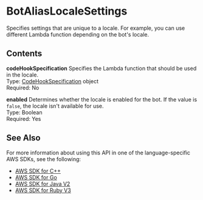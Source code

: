 # BotAliasLocaleSettings<a name="API_BotAliasLocaleSettings"></a>

Specifies settings that are unique to a locale\. For example, you can use different Lambda function depending on the bot's locale\.

## Contents<a name="API_BotAliasLocaleSettings_Contents"></a>

 **codeHookSpecification**   <a name="lexv2-Type-BotAliasLocaleSettings-codeHookSpecification"></a>
Specifies the Lambda function that should be used in the locale\.  
Type: [CodeHookSpecification](API_CodeHookSpecification.md) object  
Required: No

 **enabled**   <a name="lexv2-Type-BotAliasLocaleSettings-enabled"></a>
Determines whether the locale is enabled for the bot\. If the value is `false`, the locale isn't available for use\.  
Type: Boolean  
Required: Yes

## See Also<a name="API_BotAliasLocaleSettings_SeeAlso"></a>

For more information about using this API in one of the language\-specific AWS SDKs, see the following:
+  [AWS SDK for C\+\+](https://docs.aws.amazon.com/goto/SdkForCpp/models.lex.v2-2020-08-07/BotAliasLocaleSettings) 
+  [AWS SDK for Go](https://docs.aws.amazon.com/goto/SdkForGoV1/models.lex.v2-2020-08-07/BotAliasLocaleSettings) 
+  [AWS SDK for Java V2](https://docs.aws.amazon.com/goto/SdkForJavaV2/models.lex.v2-2020-08-07/BotAliasLocaleSettings) 
+  [AWS SDK for Ruby V3](https://docs.aws.amazon.com/goto/SdkForRubyV3/models.lex.v2-2020-08-07/BotAliasLocaleSettings) 